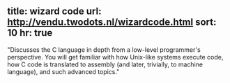 title: wizard code
url: http://vendu.twodots.nl/wizardcode.html
sort: 10
hr: true
---
"Discusses the C language in depth from a low-level programmer's perspective. You will get familiar with how Unix-like systems execute code, how C code is translated to assembly (and later, trivially, to machine language), and such advanced topics."

